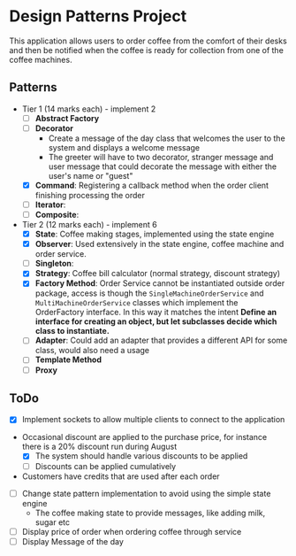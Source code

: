 # Design Patterns Project

This application allows users to order coffee from the comfort of their desks
and then be notified when the coffee is ready for collection from one of the coffee machines.

## Patterns

- Tier 1 (14 marks each) - implement 2
    - [ ] **Abstract Factory**
    - [ ] **Decorator**
        - Create a message of the day class that welcomes the user to the system and displays a welcome message
        - The greeter will have to two decorator, stranger message and user message that could decorate the message with either the user's name or "guest"
    - [x] **Command**: Registering a callback method when the order client finishing processing the order 
    - [ ] **Iterator**:
    - [ ] **Composite**:
- Tier 2 (12 marks each) - implement 6
    - [x] **State**: Coffee making stages, implemented using the state engine
    - [x] **Observer**: Used extensively in the state engine, coffee machine and order service.
    - [ ] **Singleton**:
    - [x] **Strategy**: Coffee bill calculator (normal strategy, discount strategy)
    - [x] **Factory Method**: Order Service cannot be instantiated outside order package, access is though the 
    `SingleMachineOrderService` and `MultiMachineOrderService` classes which implement the OrderFactory interface.
    In this way it matches the intent **Define an interface for creating an object, but let subclasses decide which class to instantiate.**
    - [ ] **Adapter**: Could add an adapter that provides a different API for some class, would also need a usage
    - [ ] **Template Method** 
    - [ ] **Proxy**

## ToDo


- [x] Implement sockets to allow multiple clients to connect to the application
- Occasional discount are applied to the purchase price, for instance there is a 20% discount run during August
    - [x] The system should handle various discounts to be applied
    - [ ] Discounts can be applied cumulatively
- Customers have credits that are used after each order
- [ ] Change state pattern implementation to avoid using the simple state engine
    - The coffee making state to provide messages, like adding milk, sugar etc
- [ ] Display price of order when ordering coffee through service
- [ ] Display Message of the day